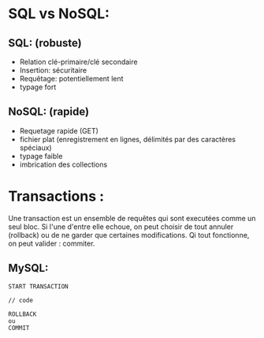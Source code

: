 # SQL vs NoSQL:

## SQL: (robuste)
- Relation clé-primaire/clé secondaire
- Insertion: sécuritaire
- Requêtage: potentiellement lent
- typage fort
## NoSQL: (rapide)
- Requetage rapide (GET)
- fichier plat (enregistrement en lignes, délimités par des caractères spéciaux)
- typage faible
- imbrication des collections

# Transactions : 
Une transaction est un ensemble de requêtes qui sont executées comme un seul bloc.
Si l'une d'entre elle echoue, on peut choisir de tout annuler (rollback) ou de ne garder que certaines modifications.
Qi tout fonctionne, on peut valider : commiter.
## MySQL:
```
START TRANSACTION

// code

ROLLBACK
ou
COMMIT
```
